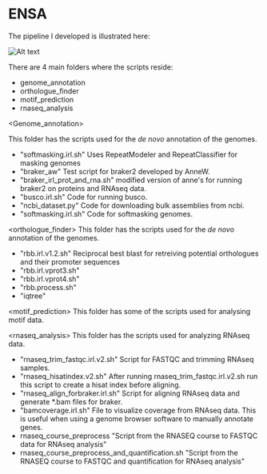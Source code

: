 

# ENSA

<This repository contains the scripts used for the ENSA project.>

The pipeline I developed is illustrated here: 

![Alt text](/home/illorens/ENSA/Slide1?raw=true "Title")

There are 4 main folders where the scripts reside: 
- genome_annotation
- orthologue_finder
- motif_prediction
- rnaseq_analysis

<Genome_annotation>

This folder has the scripts used for the *de novo* annotation of the genomes. 
- "softmasking.irl.sh" Uses RepeatModeler and RepeatClassifier for masking genomes
- "braker_aw" Test script for braker2 developed by AnneW.
- "braker_irl_prot_and_rna.sh" modified version of anne's for running braker2 on proteins and RNAseq data.
- "busco.irl.sh"  Code for running busco.
- "ncbi_dataset.py"  Code for downloading bulk assemblies from ncbi.
- "softmasking.irl.sh" Code for softmasking genomes.

<orthologue_finder>
This folder has the scripts used for the *de novo* annotation of the genomes. 
- "rbb.irl.v1.2.sh" Reciprocal best blast for retreiving potential orthologues and their promoter sequences
- "rbb.irl.vprot3.sh"
- "rbb.irl.vprot4.sh"
- "rbb.process.sh"
- "iqtree"

<motif_prediction> 
This folder has some of the scripts used for analysing motif data. 

<rnaseq_analysis> 
This folder has the scripts used for analyzing RNAseq data. 

- "rnaseq_trim_fastqc.irl.v2.sh" Script for FASTQC and trimming RNAseq samples. 
- "rnaseq_hisatindex.v2.sh" After running rnaseq_trim_fastqc.irl.v2.sh run this script to create a hisat index before aligning.
- "rnaseq_align_forbraker.irl.sh" Script for aligning RNAseq data and generate *.bam files for braker. 
- "bamcoverage.irl.sh" File to visualize coverage from RNAseq data. This is useful when using a genome browser software to manually annotate genes. 
- rnaseq_course_preprocess "Script from the RNASEQ course to FASTQC data for RNAseq analysis"
- rnaseq_course_preprocess_and_quantification.sh "Script from the RNASEQ course to FASTQC and quantification for RNAseq analysis" 